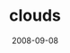 ---
layout: base.njk
title : 'clouds' 
view_title : 'clouds' 
year : '2008' 
date : '2008-09-08' 
img_file : '/drawing/clouds.png' 
html_file : 'clouds' 
next_html : 'iknewitwastoogoodtobetrue.html' 
year_order : '398' 
permalink : "title/{{html_file}}.html"
---